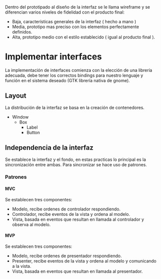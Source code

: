Dentro del prototipado al diseño de la interfaz se le llama wireframe y se diferencian varios niveles de fidelidad con el producto final:
- Baja, características generales de la interfaz ( hecho a mano )
- Media,  prototipo mas preciso con los elementos perfectamente definidos.
- Alta, prototipo medio con el estilo establecido ( igual al producto final ).

# Implementar interfaces
La implementación de interfaces comienza con la elección de una librería adecuada, debe tener los correctos bindings para nuestro lenguaje y función en el sistema deseado (GTK librería nativa de gnome).
## Layout
La distribución de la interfaz se basa en la creación de contenedores.
- Window
	- Box
		- Label
		- Button

## Independencia de la interfaz
Se establece la interfaz y el fondo, en estas practicas lo principal es la sincronización entre ambas. Para sincronizar se hace uso de patrones.
### Patrones
#### MVC
Se establecen tres componentes:
- Modelo, recibe ordenes de controlador respondiendo.
- Controlador, recibe eventos de la vista y ordena al modelo.
- Vista, basada en eventos que resultan en llamada al controlador y observa al modelo.

#### MVP
Se establecen tres componentes:
- Modelo, recibe ordenes de presentador respondiendo.
- Presenter, recibe eventos de la vista y ordena al modelo y comunicando a la vista.
- Vista, basada en eventos que resultan en llamada al presentador.